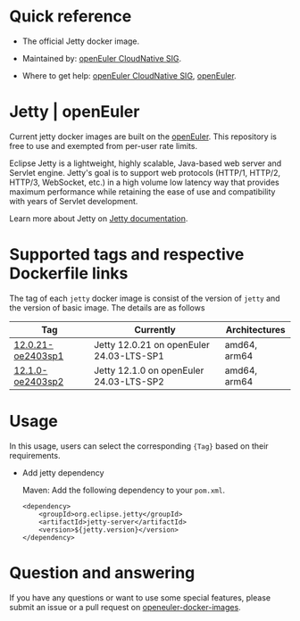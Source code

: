 # Quick reference

- The official Jetty docker image.

- Maintained by: [openEuler CloudNative SIG](https://gitee.com/openeuler/cloudnative).

- Where to get help: [openEuler CloudNative SIG](https://gitee.com/openeuler/cloudnative), [openEuler](https://gitee.com/openeuler/community).

# Jetty | openEuler
Current jetty docker images are built on the [openEuler](https://repo.openeuler.org/). This repository is free to use and exempted from per-user rate limits.

Eclipse Jetty is a lightweight, highly scalable, Java-based web server and Servlet engine. Jetty's goal is to support web protocols (HTTP/1, HTTP/2, HTTP/3, WebSocket, etc.) in a high volume low latency way that provides maximum performance while retaining the ease of use and compatibility with years of Servlet development.

Learn more about Jetty on [Jetty documentation](https://jetty.org/docs/index.html)⁠.

# Supported tags and respective Dockerfile links
The tag of each `jetty` docker image is consist of the version of `jetty` and the version of basic image. The details are as follows

| Tag                                                                                                                                | Currently                                | Architectures |
|------------------------------------------------------------------------------------------------------------------------------------|------------------------------------------|---------------|
| [12.0.21-oe2403sp1](https://gitee.com/openeuler/openeuler-docker-images/blob/master/Others/jetty/12.0.21/24.03-lts-sp1/Dockerfile) | Jetty 12.0.21 on openEuler 24.03-LTS-SP1 | amd64, arm64  |
| [12.1.0-oe2403sp2](https://gitee.com/openeuler/openeuler-docker-images/blob/master/Others/jetty/12.1.0/24.03-lts-sp2/Dockerfile)   | Jetty 12.1.0 on openEuler 24.03-LTS-SP2  | amd64, arm64  |

# Usage
In this usage, users can select the corresponding `{Tag}` based on their requirements.

- Add jetty dependency

  Maven: Add the following dependency to your `pom.xml`.
  ```
  <dependency>
      <groupId>org.eclipse.jetty</groupId>
      <artifactId>jetty-server</artifactId>
      <version>${jetty.version}</version>
  </dependency>
  ```

# Question and answering
If you have any questions or want to use some special features, please submit an issue or a pull request on [openeuler-docker-images](https://gitee.com/openeuler/openeuler-docker-images).